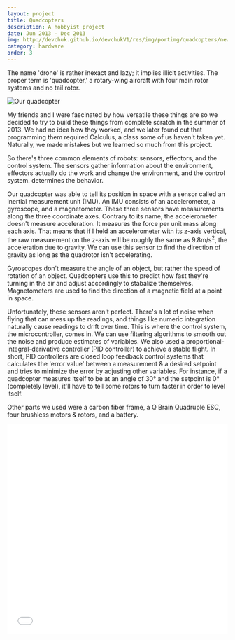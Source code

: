 ```yaml
---
layout: project
title: Quadcopters
description: A hobbyist project
date: Jun 2013 - Dec 2013
img: http://devchuk.github.io/devchukV1/res/img/portimg/quadcopters/newDro.jpg
category: hardware
order: 3
---
```


The name 'drone' is rather inexact and lazy; it implies illicit activities. The proper term is 'quadcopter,' a rotary-wing aircraft with four main rotor systems and no tail rotor.

![Our quadcopter](http://devchuk.github.io/devchukV1/res/img/portimg/quadcopters/newDro.jpg)

My friends and I were fascinated by how versatile these things are so we decided to try to build these things from complete scratch in the summer of 2013. We had no idea how they worked, and we later found out that programming them required Calculus, a class some of us haven't taken yet. Naturally, we made mistakes but we learned so much from this project.

So there's three common elements of robots: sensors, effectors, and the control system. The sensors gather information about the environment, effectors actually do the work and change the environment, and the control system. determines the behavior.

Our quadcopter was able to tell its position in space with a sensor called an inertial measurement unit (IMU). An IMU consists of an accelerometer, a gyroscope, and a magnetometer. These three sensors have measurements along the three coordinate axes. Contrary to its name, the accelerometer doesn't measure acceleration. It measures the force per unit mass along each axis. That means that if I held an accelerometer with its z-axis vertical, the raw measurement on the z-axis will be roughly the same as 9.8m/s<sup>2</sup>, the acceleration due to gravity. We can use this sensor to find the direction of gravity as long as the quadrotor isn't accelerating.

Gyroscopes don't measure the angle of an object, but rather the speed of rotation of an object. Quadcopters use this to predict how fast they're turning in the air and adjust accordingly to stabalize themselves. Magnetometers are used to find the direction of a magnetic field at a point in space.

Unfortunately, these sensors aren't perfect. There's a lot of noise when flying that can mess up the readings, and things like numeric integration naturally cause readings to drift over time. This is where the control system, the microcontroller, comes in. We can use filtering algorithms to smooth out the noise and produce estimates of variables. We also used a proportional-integral-derivative controller (PID controller) to achieve a stable flight. In short, PID controllers are closed loop feedback control systems that calculates the 'error value' between a measurement & a desired setpoint and tries to minimize the error by adjusting other variables. For instance, if a quadcopter measures itself to be at an angle of 30&#176; and the setpoint is 0&#176; (completely level), it'll have to tell some rotors to turn faster in order to level itself.

Other parts we used were a carbon fiber frame, a Q Brain Quadruple ESC, four brushless motors & rotors, and a battery.

<iframe width="100%" height="480" src="//www.youtube.com/embed/ggZWCVDdSWQ?rel=0" frameborder="0" allowfullscreen></iframe>